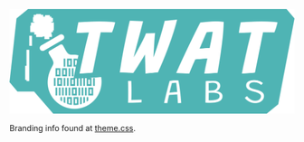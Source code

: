 ![](https://raw.githubusercontent.com/twatlabs/.github/main/profile/Logo%20Box%20Coloured.png)

Branding info found at [theme.css](https://github.com/twatlabs/.github/blob/main/theme.css).
